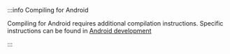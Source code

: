 :::info Compiling for Android

Compiling for Android requires additional compilation instructions.
Specific instructions can be found in [Android development](./../getting_started/java/android_development.mdx)

:::